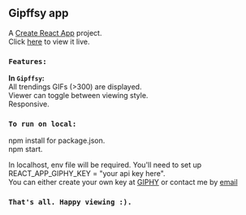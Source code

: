 
## Gipffsy app
A [Create React App](https://github.com/facebook/create-react-app) project.<br />
Click [here](https://gipffsy.netlify.app/) to view it live.

### `Features:`
**In `Gipffsy`:**
<br />
All trendings GIFs (>300) are displayed.<br />
Viewer can toggle between viewing style. <br />
Responsive. <br />

### `To run on local:`
npm install for package.json.<br />
npm start.<br />

In localhost, env file will be required. You'll need to set up REACT_APP_GIPHY_KEY = "your api key here". <br />
You can either create your own key at [GIPHY](https://developers.giphy.com/dashboard/) or contact me by [email](elysiawepts25@gmail.com)


### `That's all. Happy viewing :).`
